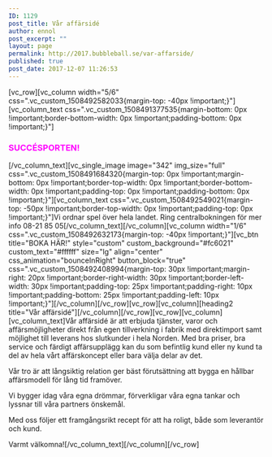 ```yaml
---
ID: 1129
post_title: Vår affärsidé
author: ennol
post_excerpt: ""
layout: page
permalink: http://2017.bubbleball.se/var-affarside/
published: true
post_date: 2017-12-07 11:26:53
---
```

[vc_row][vc_column width="5/6" css=".vc_custom_1508492582033{margin-top: -40px !important;}"][vc_column_text css=".vc_custom_1508491377535{margin-bottom: 0px !important;border-bottom-width: 0px !important;padding-bottom: 0px !important;}"]
<h3><span style="color: #ff00ff"><strong>SUCCÉSPORTEN!</strong></span></h3>
[/vc_column_text][vc_single_image image="342" img_size="full" css=".vc_custom_1508491684320{margin-top: 0px !important;margin-bottom: 0px !important;border-top-width: 0px !important;border-bottom-width: 0px !important;padding-top: 0px !important;padding-bottom: 0px !important;}"][vc_column_text css=".vc_custom_1508492549021{margin-top: -50px !important;border-top-width: 0px !important;padding-top: 0px !important;}"]Vi ordnar spel över hela landet. Ring centralbokningen för mer info 08-21 85 05[/vc_column_text][/vc_column][vc_column width="1/6" css=".vc_custom_1508492632173{margin-top: -40px !important;}"][vc_btn title="BOKA HÄR!" style="custom" custom_background="#fc6021" custom_text="#ffffff" size="lg" align="center" css_animation="bounceInRight" button_block="true" css=".vc_custom_1508492408994{margin-top: 30px !important;margin-right: 20px !important;border-right-width: 30px !important;border-left-width: 30px !important;padding-top: 25px !important;padding-right: 10px !important;padding-bottom: 25px !important;padding-left: 10px !important;}"][/vc_column][/vc_row][vc_row][vc_column][heading2 title="Vår affärsidé"][/vc_column][/vc_row][vc_row][vc_column][vc_column_text]Vår affärsidé är att erbjuda tjänster, varor och affärsmöjligheter direkt från egen tillverkning i fabrik med direktimport samt möjlighet till leverans hos slutkunder i hela Norden.
Med bra priser, bra service och färdigt affärsupplägg kan du som befintlig kund eller ny kund ta del av hela vårt affärskoncept eller bara välja delar av det.

Vår tro är att långsiktig relation ger bäst förutsättning att bygga en hållbar affärsmodell för lång tid framöver.

Vi bygger idag våra egna drömmar, förverkligar våra egna tankar och lyssnar till våra partners önskemål.

Med oss följer ett framgångsrikt recept för att ha roligt, både som leverantör och kund.

Varmt välkomna![/vc_column_text][/vc_column][/vc_row]